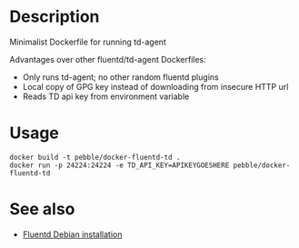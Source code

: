 Description
===========

Minimalist Dockerfile for running td-agent

Advantages over other fluentd/td-agent Dockerfiles:
- Only runs td-agent; no other random fluentd plugins
- Local copy of GPG key instead of downloading from insecure HTTP url
- Reads TD api key from environment variable

Usage
=====

    docker build -t pebble/docker-fluentd-td .
    docker run -p 24224:24224 -e TD_API_KEY=APIKEYGOESHERE pebble/docker-fluentd-td

See also
========

- [Fluentd Debian installation](http://docs.fluentd.org/articles/install-by-deb)
